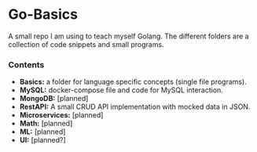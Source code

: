# Go-Basics

A small repo I am using to teach myself Golang. The different folders are a collection of code snippets and small programs.

### Contents
- **Basics:** a folder for language specific concepts (single file programs).
- **MySQL:** docker-compose file and code for MySQL interaction.
- **MongoDB:** [planned]
- **RestAPI:** A small CRUD API implementation with mocked data in JSON.
- **Microservices:** [planned]
- **Math:** [planned]
- **ML:** [planned]
- **UI:** [planned?]
